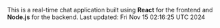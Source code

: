 This is a real-time chat application built using **React** for the frontend and **Node.js** for the backend.
Last updated: Fri Nov 15 02:16:25 UTC 2024
